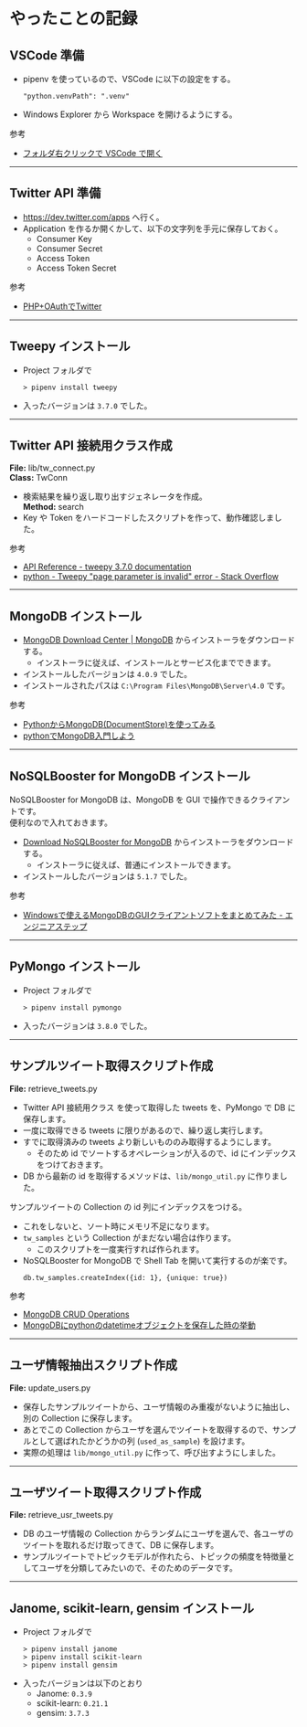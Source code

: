 # やったことの記録

## VSCode 準備

- pipenv を使っているので、VSCode に以下の設定をする。
    ```
    "python.venvPath": ".venv"
    ```
- Windows Explorer から Workspace を開けるようにする。

参考
- [フォルダ右クリックで VSCode で開く](
    https://satamame.hatenablog.com/entry/2019/05/12/182037)

---
## Twitter API 準備

- https://dev.twitter.com/apps へ行く。
- Application を作るか開くかして、以下の文字列を手元に保存しておく。
    - Consumer Key
    - Consumer Secret
    - Access Token
    - Access Token Secret

参考
- [PHP+OAuthでTwitter](https://sdn-project.net/labo/oauth.html)

---
## Tweepy インストール

- Project フォルダで
    ```
    > pipenv install tweepy
    ```
- 入ったバージョンは `3.7.0` でした。

---
## Twitter API 接続用クラス作成

**File:** lib/tw_connect.py  
**Class:** TwConn

- 検索結果を繰り返し取り出すジェネレータを作成。  
    **Method:** search
- Key や Token をハードコードしたスクリプトを作って、動作確認しました。

参考
- [API Reference - tweepy 3.7.0 documentation](http://docs.tweepy.org/en/3.7.0/api.html)
- [python - Tweepy "page parameter is invalid" error - Stack Overflow](
    https://stackoverflow.com/questions/31958964/tweepy-page-parameter-is-invalid-error)

---
## MongoDB インストール

- [MongoDB Download Center | MongoDB](https://www.mongodb.com/download-center/community) からインストーラをダウンロードする。
    - インストーラに従えば、インストールとサービス化までできます。
- インストールしたバージョンは `4.0.9` でした。
- インストールされたパスは `C:\Program Files\MongoDB\Server\4.0` です。

参考
- [PythonからMongoDB(DocumentStore)を使ってみる](
    https://hytmachineworks.hatenablog.com/entry/2018/08/03/230503)
- [pythonでMongoDB入門しよう](https://qiita.com/Syoitu/items/db192385a4b2e4884ed5)

---
## NoSQLBooster for MongoDB インストール

NoSQLBooster for MongoDB は、MongoDB を GUI で操作できるクライアントです。  
便利なので入れておきます。

- [Download NoSQLBooster for MongoDB](https://nosqlbooster.com/downloads) からインストーラをダウンロードする。
    - インストーラに従えば、普通にインストールできます。
- インストールしたバージョンは `5.1.7` でした。

参考
- [Windowsで使えるMongoDBのGUIクライアントソフトをまとめてみた - エンジニアステップ](
    https://www.engineer-step.com/entry/mongodb-client)

---
## PyMongo インストール

- Project フォルダで
    ```
    > pipenv install pymongo
    ```
- 入ったバージョンは `3.8.0` でした。

---
## サンプルツイート取得スクリプト作成

**File:** retrieve_tweets.py

- Twitter API 接続用クラス を使って取得した tweets を、PyMongo で DB に保存します。
- 一度に取得できる tweets に限りがあるので、繰り返し実行します。
- すでに取得済みの tweets より新しいもののみ取得するようにします。
    - そのため id でソートするオペレーションが入るので、id にインデックスをつけておきます。
- DB から最新の id を取得するメソッドは、`lib/mongo_util.py` に作りました。

サンプルツイートの Collection の id 列にインデックスをつける。
- これをしないと、ソート時にメモリ不足になります。
- `tw_samples` という Collection がまだない場合は作ります。
    - このスクリプトを一度実行すれば作られます。
- NoSQLBooster for MongoDB で Shell Tab を開いて実行するのが楽です。
    ```
    db.tw_samples.createIndex({id: 1}, {unique: true})
    ```

参考
- [MongoDB CRUD Operations](https://docs.mongodb.com/manual/crud/)
- [MongoDBにpythonのdatetimeオブジェクトを保存した時の挙動](
    https://qiita.com/TeraBytes/items/d9360bf908f3080f6af0)

---
## ユーザ情報抽出スクリプト作成

**File:** update_users.py

- 保存したサンプルツイートから、ユーザ情報のみ重複がないように抽出し、別の Collection に保存します。
- あとでこの Collection からユーザを選んでツイートを取得するので、サンプルとして選ばれたかどうかの列 (`used_as_sample`) を設けます。
- 実際の処理は `lib/mongo_util.py` に作って、呼び出すようにしました。

---
## ユーザツイート取得スクリプト作成

**File:** retrieve_usr_tweets.py

- DB のユーザ情報の Collection からランダムにユーザを選んで、各ユーザのツイートを取れるだけ取ってきて、DB に保存します。
- サンプルツイートでトピックモデルが作れたら、トピックの頻度を特徴量としてユーザを分類してみたいので、そのためのデータです。

---
## Janome, scikit-learn, gensim インストール

- Project フォルダで
    ```
    > pipenv install janome
    > pipenv install scikit-learn
    > pipenv install gensim
    ```
- 入ったバージョンは以下のとおり
    - Janome: `0.3.9`
    - scikit-learn: `0.21.1`
    - gensim: `3.7.3`

